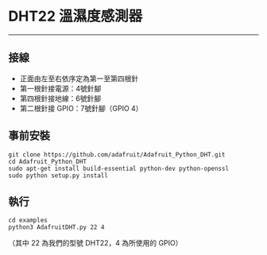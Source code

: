 # DHT22 溫濕度感測器
---
## 接線
* 正面由左至右依序定為第一至第四根針
* 第一根針接電源：4號針腳
* 第四根針接地線：6號針腳
* 第二根針接 GPIO：7號針腳（GPIO 4）

## 事前安裝
```
git clone https://github.com/adafruit/Adafruit_Python_DHT.git
cd Adafruit_Python_DHT
sudo apt-get install build-essential python-dev python-openssl
sudo python setup.py install
```

## 執行
```
cd examples
python3 AdafruitDHT.py 22 4
```
（其中 22 為我們的型號 DHT22，4 為所使用的 GPIO）
